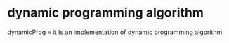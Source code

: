# dynamic programming algorithm 

dynamicProg = it is an implementation of dynamic programming algorithm 
